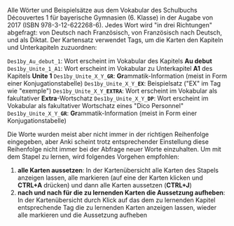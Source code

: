 Alle Wörter und Beispielsätze aus dem Vokabular des Schulbuchs Découvertes 1 für bayerische Gymnasien (6. Klasse) in der Augabe von 2017 (ISBN 978-3-12-622268-6). Jedes Wort wird "in drei Richtungen" abgefragt: von Deutsch nach Französisch, von Französisch nach Deutsch, und als Diktat.
Der Kartensatz verwendet Tags, um die Karten den Kapiteln und Unterkapiteln zuzuordnen:

<code>Des1by_Au_debut_1</code>: Wort erscheint im Vokabular des Kapitels <b>Au debut</b>
<code>Des1by_Unite_1_A1</code>: Wort erscheint im Vokabular zu Unterkapitel <b>A1</b> des Kapitels <b>Unite 1</b>
<code>Des1by_Unite_X_Y_<b>GR</b></code>: <b>Gr</b>ammatik-Information (meist in Form einer Konjugationstabelle) 
<code>Des1by_Unite_X_Y_<b>EX</b></code>: Beispielsatz ("EX" im Tag wie "exemple") 
<code>Des1by_Unite_X_Y_<b>EXTRA</b></code>: Wort erscheint im Vokabular als fakultativer <b>Extra</b>-Wortschatz
<code>Des1by_Unite_X_Y_<b>DP</b></code>: Wort erscheint im Vokabular als fakultativer Wortschatz eines "Dico Personnel"
<code>Des1by_Unite_X_Y_<b>GR</b></code>: <b>Gr</b>ammatik-Information (meist in Form einer Konjugationstabelle) 
 
Die Worte wurden meist aber nicht immer in der richtigen Reihenfolge eingegeben, aber Anki scheint trotz entsprechender Einstellung diese Reihenfolge nicht immer bei der Abfrage neuer Worte einzuhalten. Um mit dem Stapel zu lernen, wird folgendes Vorgehen empfohlen:

<ol>
<li><b>alle Karten aussetzen</b>: In der Kartenübersicht alle Karten des Stapels anzeigen lassen, alle markieren (auf eine der Karten klicken und <b>CTRL+A</b> drücken) und dann alle Karten aussetzen (<b>CTRL+J</b>)</li>
<li><b> nach und nach für die zu lernenden Karten die Aussetzung aufheben</b>: In der Kartenübersicht durch Klick auf das dem zu lernenden Kapitel entsprechende Tag die zu lernenden Karten anzeigen lassen, wieder alle markieren und die Aussetzung aufheben</li>
</ol>
